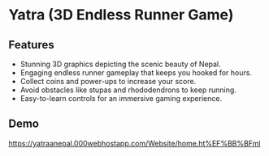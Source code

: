 
# Yatra (3D Endless Runner Game)




## Features

- Stunning 3D graphics depicting the scenic beauty of Nepal.
- Engaging endless runner gameplay that keeps you hooked for hours.
- Collect coins and power-ups to increase your score.
- Avoid obstacles like stupas and rhododendrons to keep running.
- Easy-to-learn controls for an immersive gaming experience.

## Demo

https://yatraanepal.000webhostapp.com/Website/home.ht%EF%BB%BFml

